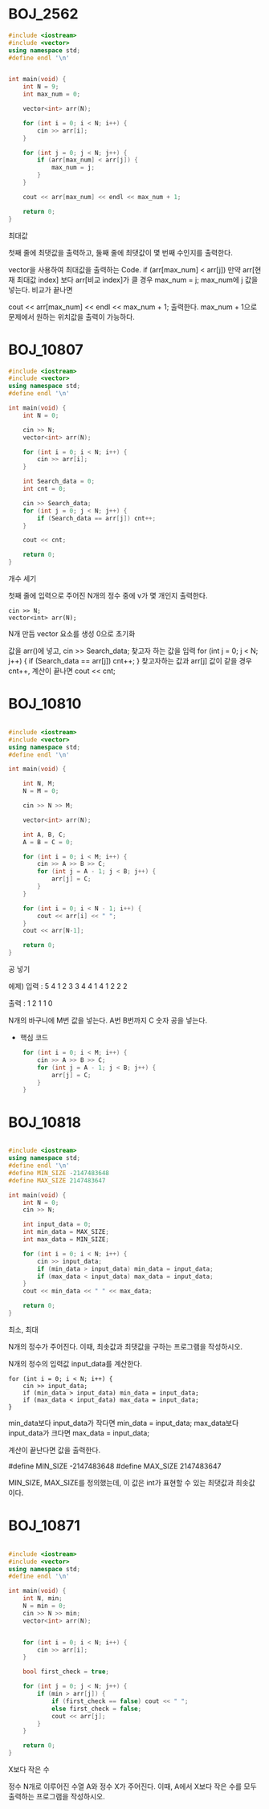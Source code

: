 # BOJ_2562
```c++
#include <iostream>
#include <vector>
using namespace std;
#define endl '\n'


int main(void) {
    int N = 9;
    int max_num = 0;

    vector<int> arr(N);

    for (int i = 0; i < N; i++) {
        cin >> arr[i];
    }

    for (int j = 0; j < N; j++) {
        if (arr[max_num] < arr[j]) {
            max_num = j;
        }
    }

    cout << arr[max_num] << endl << max_num + 1;

    return 0;
}
```

최대값

첫째 줄에 최댓값을 출력하고, 둘째 줄에 최댓값이 몇 번째 수인지를 출력한다.

vector을 사용하여 최대값을 출력하는 Code.
  if (arr[max_num] < arr[j]) 
만약 arr[현재 최대값 index] 보다 arr[비교 index]가 클 경우
        max_num = j;
max_num에 j 값을 넣는다. 비교가 끝나면

   cout << arr[max_num] << endl << max_num + 1;
출력한다. max_num + 1으로 문제에서 원하는 위치값을 출력이 가능하다.


# BOJ_10807
```c++
#include <iostream>
#include <vector>
using namespace std;
#define endl '\n'

int main(void) {
	int N = 0;

	cin >> N;
	vector<int> arr(N);

	for (int i = 0; i < N; i++) {
		cin >> arr[i];
	}

	int Search_data = 0;
	int cnt = 0;

	cin >> Search_data;
	for (int j = 0; j < N; j++) {
		if (Search_data == arr[j]) cnt++;
	}

	cout << cnt;

	return 0;
}
```


개수 세기

첫째 줄에 입력으로 주어진 N개의 정수 중에 v가 몇 개인지 출력한다.


	cin >> N;
	vector<int> arr(N);
N개 만듬 vector 요소를 생성 0으로 초기화

값을 arr()에 넣고, cin >> Search_data; 찾고자 하는 값을 입력
	for (int j = 0; j < N; j++) {
		if (Search_data == arr[j]) cnt++;
	}
찾고자하는 값과 arr[j] 값이 같을 경우 cnt++, 계산이 끝나면
cout << cnt;


# BOJ_10810
```c++

#include <iostream>
#include <vector>
using namespace std;
#define endl '\n'

int main(void) {

    int N, M;
    N = M = 0;

    cin >> N >> M;

    vector<int> arr(N);

    int A, B, C;
    A = B = C = 0;

    for (int i = 0; i < M; i++) {
        cin >> A >> B >> C;
        for (int j = A - 1; j < B; j++) {
            arr[j] = C;
        }
    }

    for (int i = 0; i < N - 1; i++) {
        cout << arr[i] << " ";
    }
    cout << arr[N-1];

    return 0;
}

```

공 넣기

에제)
입력 :
5 4
1 2 3
3 4 4
1 4 1
2 2 2

출력 :
1 2 1 1 0


N개의 바구니에 M번 값을 넣는다.
A번 B번까지 C 숫자 공을 넣는다.

 - 핵심 코드
```c
    for (int i = 0; i < M; i++) {
        cin >> A >> B >> C;
        for (int j = A - 1; j < B; j++) {
            arr[j] = C;
        }
    }

```


# BOJ_10818
```c++

#include <iostream>
using namespace std;
#define endl '\n'
#define MIN_SIZE -2147483648
#define MAX_SIZE 2147483647

int main(void) {
    int N = 0;
    cin >> N;

    int input_data = 0;
    int min_data = MAX_SIZE;
    int max_data = MIN_SIZE;

    for (int i = 0; i < N; i++) {
        cin >> input_data;
        if (min_data > input_data) min_data = input_data;
        if (max_data < input_data) max_data = input_data;
    }
    cout << min_data << " " << max_data;

    return 0;
}

```

최소, 최대

N개의 정수가 주어진다. 이때, 최솟값과 최댓값을 구하는 프로그램을 작성하시오.


N개의 정수의 입력값 input_data를 계산한다.

    for (int i = 0; i < N; i++) {
        cin >> input_data;
        if (min_data > input_data) min_data = input_data;
        if (max_data < input_data) max_data = input_data;
    }

min_data보다 input_data가 작다면 min_data = input_data;
max_data보다 input_data가 크다면 max_data = input_data;

계산이 끝난다면 값을 출력한다.

#define MIN_SIZE -2147483648
#define MAX_SIZE 2147483647

MIN_SIZE, MAX_SIZE를 정의했는데, 이 값은 int가 표현할 수 있는 최댓값과 최솟값이다.


# BOJ_10871
```c++

#include <iostream>
#include <vector>
using namespace std;
#define endl '\n'

int main(void) {
	int N, min;
	N = min = 0;
	cin >> N >> min;
	vector<int> arr(N);


	for (int i = 0; i < N; i++) {
		cin >> arr[i];
	}

	bool first_check = true;

	for (int j = 0; j < N; j++) {
		if (min > arr[j]) {
			if (first_check == false) cout << " ";
			else first_check = false;
			cout << arr[j];
		}
	}

	return 0;
}

```

X보다 작은 수

정수 N개로 이루어진 수열 A와 정수 X가 주어진다. 이때, A에서 X보다 작은 수를 모두 출력하는 프로그램을 작성하시오.
